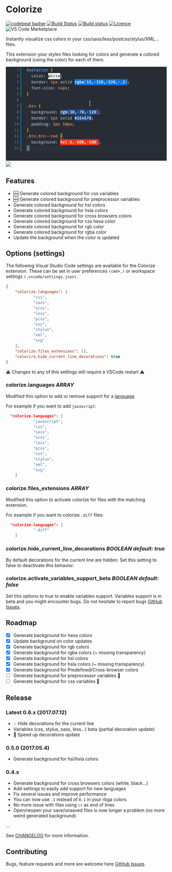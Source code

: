 # __Colorize__

[![codebeat badge](https://codebeat.co/badges/aec222e1-64ae-4360-a849-d077040694ca)](https://codebeat.co/projects/github-com-kamikillerto-vscode-colorize) [![Build Status](https://travis-ci.org/KamiKillertO/vscode-colorize.svg?branch=master)](https://travis-ci.org/KamiKillertO/vscode-colorize) [![Build status](https://ci.appveyor.com/api/projects/status/db69dsx996bdnj4p/branch/develop?svg=true)](https://ci.appveyor.com/project/KamiKillertO/vscode-colorize/branch/develop) [![Licence](https://img.shields.io/github/license/KamiKillertO/vscode_colorize.svg)](https://github.com/KamiKillertO/vscode_colorize) ![VS Code Marketplace](https://vsmarketplacebadge.apphb.com/version-short/kamikillerto.vscode-colorize.svg)

Instantly visualize css colors in your css/sass/less/postcss/stylus/XML... files.

This extension  your styles files looking for colors and generate a colored background (using the color) for each of them.

![](https://raw.githubusercontent.com/kamikillerto/vscode-colorize/master/assets/demo.gif)
![](https://raw.githubusercontent.com/kamikillerto/vscode-colorize/master/assets/demo_variables.gif)

## Features

- 🆕 Generate colored background for css variables
- 🆕 Generate colored background for preprocessor variables
- Generate colored background for hsl colors
- Generate colored background for hsla colors
- Generate colored background for cross browsers colors
- Generate colored background for css hexa color
- Generate colored background for rgb color
- Generate colored background for rgba color
- Update the background when the color is updated

## Options (settings)

The following Visual Studio Code settings are available for the Colorize extension.
These can be set in user preferences `(cmd+,)` or workspace settings `(.vscode/settings.json)`.

```json
{
    "colorize.languages": [
            "css",
            "sass",
            "scss",
            "less",
            "pcss",
            "sss",
            "stylus",
            "xml",
            "svg"
    ],
    "colorize.files_extensions": [],
    "colorire.hide_current_line_decorations": true
}
```

⚠️ Changes to any of this settings will require a VSCode restart ️️️️⚠️

### colorize.languages _ARRAY_

Modified this option to add or remove support for a [language](https://code.visualstudio.com/docs/languages/overview).

For example if you want to add `javascript`:

```json
  "colorize.languages": [
            "javascript",
            "css",
            "sass",
            "scss",
            "less",
            "pcss",
            "sss",
            "stylus",
            "xml",
            "svg"
    ]
```

### colorize.files_extensions _ARRAY_

Modified this option to activate colorize for files with the matching extension.

For example if you want to colorize `.diff` files:

```json
  "colorize.languages": [
            ".diff"
    ]
```

### colorize.hide_current_line_decorations _BOOLEAN_ _default: true_

By default decorations for the current line are hidden. Set this setting to false to deactivate this behavior.

### colorize.activate_variables_support_beta _BOOLEAN_ _default: false_

Set this options to true to enable variables support.
Variables support is in beta and you might encounter bugs.
Do not hesitate to report bugs [GitHub Issues](https://github.com/KamiKillertO/vscode-colorize/issues).

## Roadmap

- [x] Generate background for hexa colors
- [x] Update background on color updates
- [x] Generate background for rgb colors
- [x] Generate background for rgba colors (~ missing transparency)
- [x] Generate background for hsl colors
- [x] Generate background for hsla colors (~ missing transparency)
- [x] Generate background for Predefined/Cross-browser colors
- [ ] Generate background for preprocessor variables 🚧
- [ ] Generate background for css variables 🚧

## Release

### Latest 0.6.x (2017.07.12)

- 💡 Hide decorations for the current line
- Variables (css, stylus, sass, less...) beta (partial decoration update)
- 🚀 Speed up decorations update

### 0.5.0 (2017.05.4)

- Generate background for hsl/hsla colors

### 0.4.x

- Generate background for cross browsers colors (white, black...)
- Add settings to easily add support for new languages
- Fix several issues and improve performance
- You can now use `.1` instead of `0.1` in your rbga colors
- No more issue with files using `\r` as end of lines
- Open/reopen your save/unsaved files is now longer a problem (no more weird generated background)

...

See [CHANGELOG](CHANGELOG.md) for more information.

## Contributing

Bugs, feature requests and more are welcome here [GitHub Issues](https://github.com/KamiKillertO/vscode-colorize/issues).
